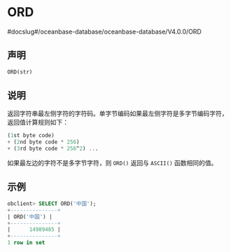 ORD 
========================
#docslug#/oceanbase-database/oceanbase-database/V4.0.0/ORD


声明 
-----------------------

```sql
ORD(str)
```



说明 
-----------------------

返回字符串最左侧字符的字符码。单字节编码如果最左侧字符是多字节编码字符，返回值计算规则如下：

```sql
(1st byte code)
+ (2nd byte code * 256)
+ (3rd byte code * 256^2) ...
```



如果最左边的字符不是多字节字符，则 `ORD()` 返回与 `ASCII()` 函数相同的值。

示例 
-----------------------

```sql
obclient> SELECT ORD('中国');
+---------------+
| ORD('中国') |
+---------------+
|      14989485 |
+---------------+
1 row in set 
```


